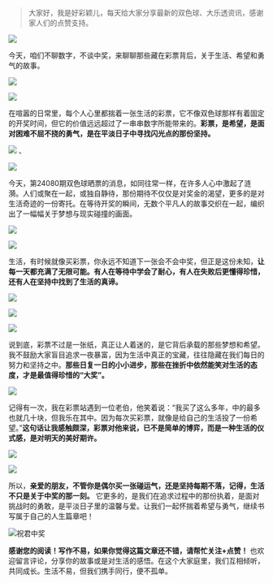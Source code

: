 
> 大家好，我是好彩颖儿，每天给大家分享最新的双色球、大乐透资讯，感谢家人们的点赞支持。

![](https://cdn.jsdelivr.net/gh/wangwenjie1314/PicCDN/2024-7-11/1720660897499-image.png)

今天，咱们不聊数字，不谈中奖，来聊聊那些藏在彩票背后，关于生活、希望和勇气的故事。

![](https://cdn.jsdelivr.net/gh/wangwenjie1314/PicCDN/2024-7-14/1720934450198-image.png)


![](https://cdn.jsdelivr.net/gh/wangwenjie1314/PicCDN/2024-7-14/1720934555904-image.png)


在喧嚣的日常里，每个人心里都揣着一张生活的彩票，它不像双色球那样有着固定的开奖时间，但它的价值远远超过了一串串数字所能带来的。**彩票，是希望，是面对困难不屈不挠的勇气，是在平淡日子中寻找闪光点的那份坚持。**

![](https://cdn.jsdelivr.net/gh/wangwenjie1314/PicCDN/2024-7-14/1720934425415-image.png)
、

![](https://cdn.jsdelivr.net/gh/wangwenjie1314/PicCDN/2024-7-14/1720934441085-image.png)


今天，第24080期双色球晒票的消息，如同往常一样，在许多人心中激起了涟漪。人们或聚在一起，或独自静待，那份期待不仅仅是对奖金的渴望，更多的是对生活奇迹的一份寄托。在等待开奖的瞬间，无数个平凡人的故事交织在一起，编织出了一幅幅关于梦想与现实碰撞的画面。


![](https://cdn.jsdelivr.net/gh/wangwenjie1314/PicCDN/2024-7-14/1720934596733-image.png)


![](https://cdn.jsdelivr.net/gh/wangwenjie1314/PicCDN/2024-7-14/1720934655054-image.png)


生活，有时候就像买彩票，你永远不知道下一张会不会中奖，但正是这份未知，**让每一天都充满了无限可能。有人在等待中学会了耐心，有人在失败后更懂得珍惜，还有人在坚持中找到了生活的真谛。**


![](https://cdn.jsdelivr.net/gh/wangwenjie1314/PicCDN/2024-7-14/1720934726101-image.png)

![](https://cdn.jsdelivr.net/gh/wangwenjie1314/PicCDN/2024-7-14/1720934744728-image.png)


![](https://cdn.jsdelivr.net/gh/wangwenjie1314/PicCDN/2024-7-14/1720934762414-image.png)



说到底，彩票不过是一张纸，真正让人着迷的，是它背后承载的那些梦想和希望。我不鼓励大家盲目追求一夜暴富，因为生活中真正的宝藏，往往隐藏在我们每日的努力和坚持之中。**那些日复一日的小小进步，那些在挫折中依然能笑对生活的态度，才是最值得珍惜的“大奖”。**


![](https://cdn.jsdelivr.net/gh/wangwenjie1314/PicCDN/2024-7-14/1720934773768-image.png)


记得有一次，我在彩票站遇到一位老伯，他笑着说：“我买了这么多年，中的最多也就几十块，但我乐在其中。因为每次买彩票，就像是给自己的生活投了一份希望。”**这句话让我感触颇深，彩票对他来说，已不是简单的博弈，而是一种生活的仪式感，是对明天的美好期许。**


![](https://cdn.jsdelivr.net/gh/wangwenjie1314/PicCDN/2024-7-14/1720934793768-image.png)


![](https://cdn.jsdelivr.net/gh/wangwenjie1314/PicCDN/2024-7-14/1720934817288-image.png)



所以，**亲爱的朋友，不管你是偶尔买一张碰运气，还是坚持每期不落，记得，生活不只是关于中奖的那一刻。** 它更多的，是我们在追求过程中的那份执着，是面对挑战时的勇敢，是平淡日子里的温馨与爱。让我们一起怀揣着希望与勇气，继续书写属于自己的人生篇章吧！


![祝君中奖](https://cdn.jsdelivr.net/gh/wangwenjie1314/PicCDN/2024-7-14/1720934835610-image.png)


**感谢您的阅读！写作不易，如果你觉得这篇文章还不错，请帮忙关注+点赞！** 也欢迎留言评论，分享你的故事或是对生活的感悟。在这个大家庭里，我们互相倾听，共同成长。生活不易，但我们携手同行，便不孤单。






